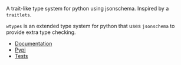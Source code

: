 A trait-like type system for python using jsonschema. Inspired by a `traitlets`.

`wtypes` is an extended type system for python that uses `jsonschema` to provide extra type checking.

* [Documentation](https://wtypes.readthedocs.io/)
* [Pypi]()
* [Tests](https://github.com/deathbeds/wtypes/actions)
